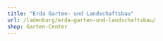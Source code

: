 ```yaml
---
title: "Erda Garten- und Landschaftsbau"
url: /ladenburg/erda-garten-und-landschaftsbau/
shop: Garten-Center
---
```

